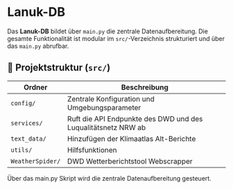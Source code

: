 # Lanuk-DB

Das **Lanuk-DB** bildet über `main.py` die zentrale Datenaufbereitung. Die gesamte Funktionalität ist modular im `src/`-Verzeichnis strukturiert und über das `main.py` abrufbar.


## 📁 Projektstruktur (`src/`)

| Ordner                | Beschreibung |
|-----------------------|--------------|
| `config/`             | Zentrale Konfiguration und Umgebungsparameter |
| `services/`           |Ruft die API Endpunkte des DWD und des Luqualitätsnetz NRW ab|
| `text_data/`          | Hinzufügen der Klimaatlas Alt-Berichte |
| `utils/`              | Hilfsfunktionen|
| `WeatherSpider/`      | DWD Wetterberichtstool Webscrapper |

Über das main.py Skript wird die zentrale Datenaufbereitung gesteuert.